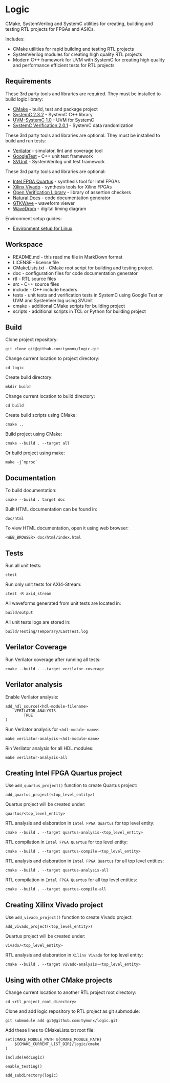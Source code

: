 Logic
=====

CMake, SystemVerilog and SystemC utilities for creating, building and testing
RTL projects for FPGAs and ASICs.

Includes:

  * CMake utilities for rapid building and testing RTL projects
  * SystemVerilog modules for creating high quality RTL projects
  * Modern C++ framework for UVM with SystemC for creating high quality and
    performance efficient tests for RTL projects

Requirements
------------

These 3rd party tools and libraries are required. They must be installed to
build logic library:

  * [CMake](https://cmake.org/) - build, test and package project
  * [SystemC 2.3.2](http://accellera.org/downloads/standards/systemc) - SystemC C++ library
  * [UVM-SystemC 1.0](http://www.eda.org/activities/working-groups/systemc-verification) - UVM for SystemC
  * [SystemC Verification 2.0.1](http://accellera.org/downloads/standards/systemc) - SystemC data randomization

These 3rd party tools and libraries are optional. They must be installed to
build and run tests:

  * [Verilator](https://www.veripool.org/wiki/verilator/) - simulator, lint and coverage tool
  * [GoogleTest](https://github.com/google/googletest) - C++ unit test framework
  * [SVUnit](http://agilesoc.com/open-source-projects/svunit/) - SystemVerilog unit test framework

These 3rd party tools and libraries are optional:

  * [Intel FPGA Quartus](https://www.altera.com/downloads/download-center.html) - synthesis tool for Intel FPGAs
  * [Xilinx Vivado](https://www.xilinx.com/products/design-tools/vivado.html) - synthesis tools for Xilinx FPGAs
  * [Open Verification Library](http://accellera.org/activities/working-groups/ovl) - library of assertion checkers
  * [Natural Docs](http://www.naturaldocs.org/) - code documentation generator
  * [GTKWave](http://gtkwave.sourceforge.net/) - waveform viewer
  * [WaveDrom](http://wavedrom.com/) - digital timing diagram

Environment setup guides:

  * [Environment setup for Linux](doc/environment-setup-linux.md)

Workspace
---------

  * README.md       - this read me file in MarkDown format
  * LICENSE         - license file
  * CMakeLists.txt  - CMake root script for building and testing project
  * doc             - configuration files for code documentation generator
  * rtl             - RTL source files
  * src             - C++ source files
  * include         - C++ include headers
  * tests           - unit tests and verification tests in SystemC using
                      Google Test or UVM and SystemVerilog using SVUnit
  * cmake           - additional CMake scripts for building project
  * scripts         - additional scripts in TCL or Python for building project

Build
-----

Clone project repository:

    git clone git@github.com:tymonx/logic.git

Change current location to project directory:

    cd logic

Create build directory:

    mkdir build

Change current location to build directory:

    cd build

Create build scripts using CMake:

    cmake ..

Build project using CMake:

    cmake --build . --target all

Or build project using make:

    make -j`nproc`

Documentation
-------------

To build documentation:

    cmake --build . target doc

Built HTML documentation can be found in:

    doc/html

To view HTML documentation, open it using web browser:

    <WEB_BROWSER> doc/html/index.html

Tests
-----

Run all unit tests:

    ctest

Run only unit tests for AXI4-Stream:

    ctest -R axi4_stream

All waveforms generated from unit tests are located in:

    build/output

All unit tests logs are stored in:

    build/Testing/Temporary/LastTest.log

Verilator Coverage
------------------

Run Verilator coverage after running all tests:

    cmake --build . --target verilator-coverage

Verilator analysis
------------------

Enable Verilator analysis:

    add_hdl_source(<hdl-module-filename>
        VERILATOR_ANALYSIS
            TRUE
    )

Run Verilator analysis for `<hdl-module-name>`:

    make verilator-analysis-<hdl-module-name>

Rin Verilator analysis for all HDL modules:

    make verilator-analysis-all

Creating Intel FPGA Quartus project
-----------------------------------

Use `add_quartus_project()` function to create Quartus project:

    add_quartus_project(<top_level_entity>)

Quartus project will be created under:

    quartus/<top_level_entity>

RTL analysis and elaboration in `Intel FPGA Quartus` for top level entity:

    cmake --build . --target quartus-analysis-<top_level_entity>

RTL compilation in `Intel FPGA Quartus` for top level entity:

    cmake --build . --target quartus-compile-<top_level_entity>

RTL analysis and elaboration in `Intel FPGA Quartus` for all top level
entities:

    cmake --build . --target quartus-analysis-all

RTL compilation in `Intel FPGA Quartus` for all top level entities:

    cmake --build . --target quartus-compile-all

Creating Xilinx Vivado project
------------------------------

Use `add_vivado_project()` function to create Vivado project:

    add_vivado_project(<top_level_entity>)

Quartus project will be created under:

    vivado/<top_level_entity>

RTL analysis and elaboration in `Xilinx Vivado` for top level entity:

    cmake --build . --target vivado-analysis-<top_level_entity>

Using with other CMake projects
-------------------------------

Change current location to another RTL project root directory:

    cd <rtl_project_root_directory>

Clone and add logic repository to RTL project as git submodule:

    git submodule add git@github.com:tymonx/logic.git

Add these lines to CMakeLists.txt root file:

    set(CMAKE_MODULE_PATH ${CMAKE_MODULE_PATH}
        ${CMAKE_CURRENT_LIST_DIR}/logic/cmake
    )

    include(AddLogic)

    enable_testing()

    add_subdirectory(logic)
